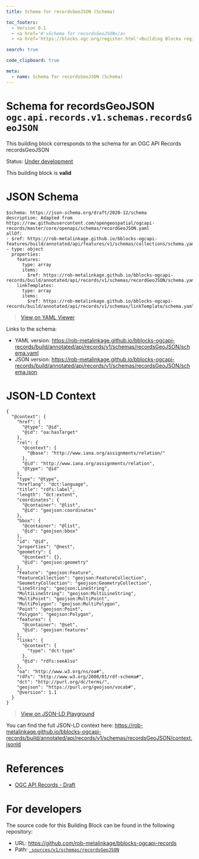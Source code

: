 ```yaml
---
title: Schema for recordsGeoJSON (Schema)

toc_footers:
  - Version 0.1
  - <a href='#'>Schema for recordsGeoJSON</a>
  - <a href='https://blocks.ogc.org/register.html'>Building Blocks register</a>

search: true

code_clipboard: true

meta:
  - name: Schema for recordsGeoJSON (Schema)
---
```



# Schema for recordsGeoJSON `ogc.api.records.v1.schemas.recordsGeoJSON`

This building block corresponds to the schema for an OGC API Records recordsGeoJSON

<p class="status">
    <span data-rainbow-uri="http://www.opengis.net/def/status">Status</span>:
    <a href="http://www.opengis.net/def/status/under-development" target="_blank" data-rainbow-uri>Under development</a>
</p>

<aside class="success">
This building block is <strong>valid</strong>
</aside>


# JSON Schema

```yaml--schema
$schema: https://json-schema.org/draft/2020-12/schema
description: Adapted from https://raw.githubusercontent.com/opengeospatial/ogcapi-records/master/core/openapi/schemas/recordGeoJSON.yaml
allOf:
- $ref: https://rob-metalinkage.github.io/bblocks-ogcapi-features/build/annotated/api/features/v1/schemas/collections/schema.yaml
- type: object
  properties:
    features:
      type: array
      items:
        $ref: https://rob-metalinkage.github.io/bblocks-ogcapi-records/build/annotated/api/records/v1/schemas/recordGeoJSON/schema.yaml
    linkTemplates:
      type: array
      items:
        $ref: https://rob-metalinkage.github.io/bblocks-ogcapi-records/build/annotated/api/records/v1/schemas/linkTemplate/schema.yaml

```

> <a target="_blank" href="https://avillar.github.io/TreedocViewer/?dataParser=yaml&amp;dataUrl=https%3A%2F%2Frob-metalinkage.github.io%2Fbblocks-ogcapi-records%2Fbuild%2Fannotated%2Fapi%2Frecords%2Fv1%2Fschemas%2FrecordsGeoJSON%2Fschema.yaml&amp;expand=2&amp;option=%7B%22showTable%22%3A+false%7D">View on YAML Viewer</a>

Links to the schema:

* YAML version: <a href="https://rob-metalinkage.github.io/bblocks-ogcapi-records/build/annotated/api/records/v1/schemas/recordsGeoJSON/schema.yaml" target="_blank">https://rob-metalinkage.github.io/bblocks-ogcapi-records/build/annotated/api/records/v1/schemas/recordsGeoJSON/schema.yaml</a>
* JSON version: <a href="https://rob-metalinkage.github.io/bblocks-ogcapi-records/build/annotated/api/records/v1/schemas/recordsGeoJSON/schema.json" target="_blank">https://rob-metalinkage.github.io/bblocks-ogcapi-records/build/annotated/api/records/v1/schemas/recordsGeoJSON/schema.json</a>


# JSON-LD Context

```json--ldContext
{
  "@context": {
    "href": {
      "@type": "@id",
      "@id": "oa:hasTarget"
    },
    "rel": {
      "@context": {
        "@base": "http://www.iana.org/assignments/relation/"
      },
      "@id": "http://www.iana.org/assignments/relation",
      "@type": "@id"
    },
    "type": "@type",
    "hreflang": "dct:language",
    "title": "rdfs:label",
    "length": "dct:extent",
    "coordinates": {
      "@container": "@list",
      "@id": "geojson:coordinates"
    },
    "bbox": {
      "@container": "@list",
      "@id": "geojson:bbox"
    },
    "id": "@id",
    "properties": "@nest",
    "geometry": {
      "@context": {},
      "@id": "geojson:geometry"
    },
    "Feature": "geojson:Feature",
    "FeatureCollection": "geojson:FeatureCollection",
    "GeometryCollection": "geojson:GeometryCollection",
    "LineString": "geojson:LineString",
    "MultiLineString": "geojson:MultiLineString",
    "MultiPoint": "geojson:MultiPoint",
    "MultiPolygon": "geojson:MultiPolygon",
    "Point": "geojson:Point",
    "Polygon": "geojson:Polygon",
    "features": {
      "@container": "@set",
      "@id": "geojson:features"
    },
    "links": {
      "@context": {
        "type": "dct:type"
      },
      "@id": "rdfs:seeAlso"
    },
    "oa": "http://www.w3.org/ns/oa#",
    "rdfs": "http://www.w3.org/2000/01/rdf-schema#",
    "dct": "http://purl.org/dc/terms/",
    "geojson": "https://purl.org/geojson/vocab#",
    "@version": 1.1
  }
}
```

> <a target="_blank" href="https://json-ld.org/playground/#json-ld=https%3A%2F%2Frob-metalinkage.github.io%2Fbblocks-ogcapi-records%2Fbuild%2Fannotated%2Fapi%2Frecords%2Fv1%2Fschemas%2FrecordsGeoJSON%2Fcontext.jsonld">View on JSON-LD Playground</a>

You can find the full JSON-LD context here:
<a href="https://rob-metalinkage.github.io/bblocks-ogcapi-records/build/annotated/api/records/v1/schemas/recordsGeoJSON/context.jsonld" target="_blank">https://rob-metalinkage.github.io/bblocks-ogcapi-records/build/annotated/api/records/v1/schemas/recordsGeoJSON/context.jsonld</a>

# References

* [OGC API Records - Draft](https://docs.ogc.org/DRAFTS/20-004.html)

# For developers

The source code for this Building Block can be found in the following repository:

* URL: <a href="https://github.com/rob-metalinkage/bblocks-ogcapi-records" target="_blank">https://github.com/rob-metalinkage/bblocks-ogcapi-records</a>
* Path:
<code><a href="https://github.com/rob-metalinkage/bblocks-ogcapi-records/blob/HEAD/_sources/v1/schemas/recordsGeoJSON" target="_blank">_sources/v1/schemas/recordsGeoJSON</a></code>

